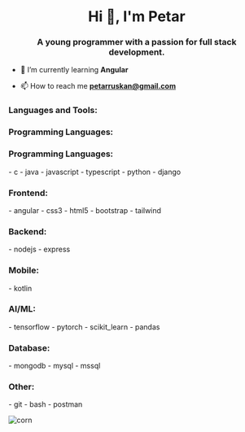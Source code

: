 <!--### Hi there 👋

A young programmer with a passion for backend and frontend programming. 
## Programing languages I know: 
  - Java
  -  C
  - Python
    - ML
   
## Currently learning:
  - JavaScript
    - Node.js (backend)
    - React (frontend)-->

<!--
**CroniX-Business/CroniX-Business** is a ✨ _special_ ✨ repository because its `README.md` (this file) appears on your GitHub profile.

Here are some ideas to get you started:

- 🔭 I’m currently working on ...
- 🌱 I’m currently learning ...
- 👯 I’m looking to collaborate on ...
- 🤔 I’m looking for help with ...
- 💬 Ask me about ...
- 📫 How to reach me: ...
- 😄 Pronouns: ...
- ⚡ Fun fact: ...
-->

<h1 align="center">Hi 👋, I'm Petar</h1>
<h3 align="center">A young programmer with a passion for full stack development.</h3>

- 🌱 I’m currently learning **Angular**

- 📫 How to reach me **petarruskan@gmail.com**

<h3 align="left">Languages and Tools:</h3>
<p align="left" width="50"> 
  <h3 align="left">Programming Languages: </h3>
  <h3 align="left">Programming Languages: </h3>
  - c
  - java
  - javascript 
  - typescript
  - python
  - django 
  
  
  <h3 align="left">Frontend: </h3>
  - angular
  - css3
  - html5
  - bootstrap
  - tailwind


  <h3 align="left">Backend: </h3>
  - nodejs
  - express

  <h3 align="left">Mobile: </h3>
  - kotlin

  <h3 align="left">AI/ML: </h3>
  - tensorflow
  - pytorch
  - scikit_learn
  - pandas


  <h3 align="left">Database: </h3>
  - mongodb
  - mysql
  - mssql

  <h3 align="left">Other: </h3>
  - git
  - bash
  - postman

</p>

<p><img align="center" src="https://github-readme-streak-stats.herokuapp.com/?user=corn&" alt="corn" /></p>
